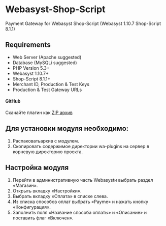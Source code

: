 # Webasyst-Shop-Script
Payment Gateway for Webasyst Shop-Script  (Webasyst 1.10.7  Shop-Script 8.1.1)

## Requirements

- Web Server (Apache suggested)
- Database (MySQLi suggested)
- PHP Version 5.3+
- Webasyst 1.10.7+
- Shop-Script 8.1.1+
- Merchant ID, Production & Test Keys
- Production & Test Gateway URLs

#### GitHub


Скачайте плагин как [ZIP архив](https://github.com/PaycomUZ/PayMe-Gateway-Webasyst-Shop-Script/releases/tag/v1.0.0.1)

## Для установки модуля необходимо:

1. Распаковатьархив с модулем.
2. Скопировать содержимое директории wa-plugins на сервер в корневую директорию проекта.

## Настройка модуля

1. Перейти в административную часть Webasystи выбрать раздел «Магазин».
2. Открыть вкладку «Настройки».
3. Выбрать вкладку «Оплата» в списке слева.
4. Из списка способов оплат выбрать «Payme» и нажать кнопку «Конфигурация».
5. Заполнить поля «Название способа оплаты» и «Описание» и поставить флаг «Включен».
